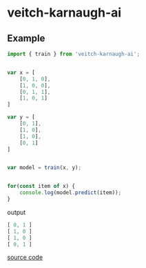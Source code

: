 # veitch-karnaugh-ai

## Example

```js
import { train } from 'veitch-karnaugh-ai';


var x = [
    [0, 1, 0],
    [1, 0, 0],
    [0, 1, 1],
    [1, 0, 1]
]

var y = [
    [0, 1],
    [1, 0],
    [1, 0],
    [0, 1]
]


var model = train(x, y);


for(const item of x) {
    console.log(model.predict(item));
}
```
output
```js
[ 0, 1 ]
[ 1, 0 ]
[ 1, 0 ]
[ 0, 1 ]
```

[source code](https://github.com/Thiago099/veitch-karnaugh-ai-example)
